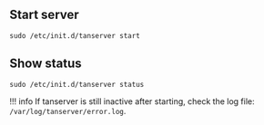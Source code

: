 ## Start server

```shell
sudo /etc/init.d/tanserver start
```

## Show status

```shell
sudo /etc/init.d/tanserver status
```

!!! info
    If tanserver is still inactive after starting, check the log file: `/var/log/tanserver/error.log`.
